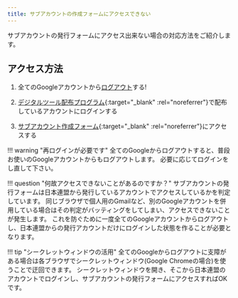 ```yaml
---
title: サブアカウントの作成フォームにアクセスできない
---
```



サブアカウントの発行フォームにアクセス出来ない場合の対応方法をご紹介します。

## アクセス方法

1. 全てのGoogleアカウントから[ログアウト](https://accounts.google.com/logout)する!

2. [デジタルツール配布プログラム](https://www.scout.or.jp/member/digital_tool_program/){:target="_blank" :rel="noreferrer"}で配布しているアカウントにログインする

3. [サブアカウント作成フォーム](https://script.google.com/a/macros/scout.jp/s/AKfycbyWtkZ8cpPoO_3P_p5btKYen3MqfVJ_5qsMW1ZvKcuLd5ZMBt2pkcm2JQ/exec){:target="_blank" :rel="noreferrer"}にアクセスする

!!! warning "再ログインが必要です"
    全てのGoogleからログアウトすると、普段お使いのGoogleアカウントからもログアウトします。
    必要に応じてログインをし直して下さい。

!!! question "何故アクセスできないことがあるのですか？"
    サブアカウントの発行フォームは日本連盟から発行しているアカウントでアクセスしているかを判定しています。
    同じブラウザで個人用のGmailなど、別のGoogleアカウントを併用している場合はその判定がバッティングをしてしまい、アクセスできないことが発生します。
    これを防ぐために一度全てのGoogleアカウントからログアウトし、日本連盟からの発行アカウントだけにログインした状態を作ることが必要となります。

!!! tip "シークレットウィンドウの活用"
    全てのGoogleからログアウトに支障がある場合は各ブラウザでシークレットウィンドウ(Google Chromeの場合)を使うことで迂回できます。
    シークレットウィンドウを開き、そこから日本連盟のアカウントでログインし、サブアカウントの発行フォームにアクセスすればOKです。
